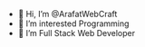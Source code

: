 - 👋 Hi, I’m @ArafatWebCraft
- 👀 I’m interested Programming
- 💞️ I’m Full Stack Web Developer

<!---
ArafatWebCraft/ArafatWebCraft is a ✨ special ✨ repository because its `README.md` (this file) appears on your GitHub profile.
You can click the Preview link to take a look at your changes.
--->
